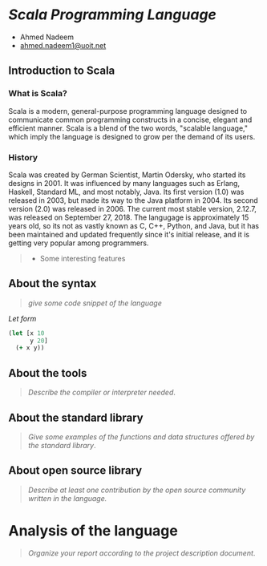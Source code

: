 # _Scala Programming Language_

- Ahmed Nadeem
- ahmed.nadeem1@uoit.net

## Introduction to Scala

### What is Scala?
Scala is a modern, general-purpose programming language designed to communicate common programming constructs in a concise, elegant and efficient manner. Scala is a blend of the two words, "scalable language," which imply the language is designed to grow per the demand of its users.

### History
Scala was created by German Scientist, Martin Odersky, who started its designs in 2001. It was influenced by many languages such as Erlang, Haskell, Standard ML, and most notably, Java. Its first version (1.0) was released in 2003, but made its way to the Java platform in 2004. Its second version (2.0) was released in 2006. The current most stable version, 2.12.7, was released on September 27, 2018. The langugage is approximately 15 years old, so its not as vastly known as C, C++, Python, and Java, but it has been maintained and updated frequently since it's initial release, and it is getting very popular among programmers.
> - Some interesting features

## About the syntax

> _give some code snippet of the language_

*Let form*

```clojure
(let [x 10
      y 20]
  (+ x y))
```

## About the tools

> _Describe the compiler or interpreter needed_.

## About the standard library

> _Give some examples of the functions and data structures
> offered by the standard library_.

## About open source library

> _Describe at least one contribution by the open source
community written in the language._

# Analysis of the language

> _Organize your report according to the project description
document_.


